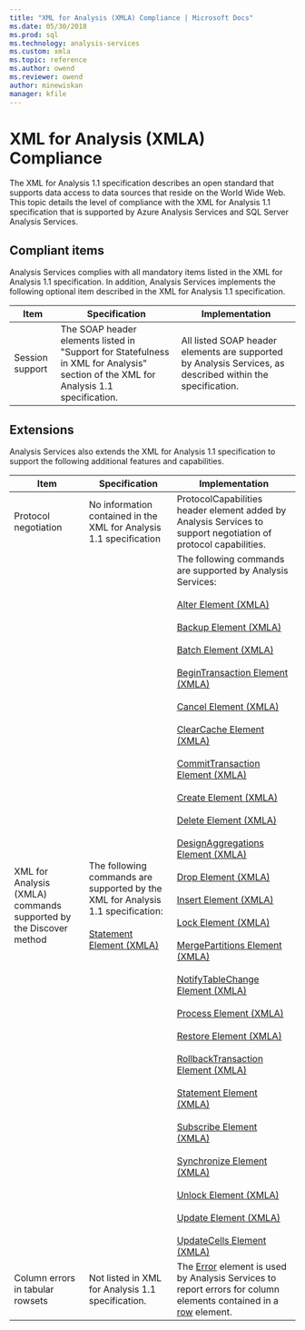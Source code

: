 ```yaml
---
title: "XML for Analysis (XMLA) Compliance | Microsoft Docs"
ms.date: 05/30/2018
ms.prod: sql
ms.technology: analysis-services
ms.custom: xmla
ms.topic: reference
ms.author: owend
ms.reviewer: owend
author: minewiskan
manager: kfile
---
```

# XML for Analysis (XMLA) Compliance
  

  The XML for Analysis 1.1 specification describes an open standard that supports data access to data sources that reside on the World Wide Web. This topic details the level of compliance with the XML for Analysis 1.1 specification that is supported by Azure Analysis Services and SQL Server Analysis Services.  
  
## Compliant items  
Analysis Services complies with all mandatory items listed in the XML for Analysis 1.1 specification. In addition, Analysis Services implements the following optional item described in the XML for Analysis 1.1 specification.  
  
|Item|Specification|Implementation|  
|----------|-------------------|--------------------|  
|Session support|The SOAP header elements listed in "Support for Statefulness in XML for Analysis" section of the XML for Analysis 1.1 specification.|All listed SOAP header elements are supported by Analysis Services, as described within the specification.|  
  
## Extensions  
 Analysis Services also extends the XML for Analysis 1.1 specification to support the following additional features and capabilities.  
  
|Item|Specification|Implementation|  
|----------|-------------------|--------------------|  
|Protocol negotiation|No information contained in the XML for Analysis 1.1 specification|ProtocolCapabilities header element added by Analysis Services to support negotiation of protocol capabilities.|  
|XML for Analysis (XMLA) commands supported by the Discover method|The following commands are supported by the XML for Analysis 1.1 specification:<br /><br /> [Statement Element &#40;XMLA&#41;](xml-elements-commands/statement-element-xmla.md)|The following commands are supported by Analysis Services:<br /><br /> [Alter Element &#40;XMLA&#41;](xml-elements-commands/alter-element-xmla.md)<br /><br /> [Backup Element &#40;XMLA&#41;](xml-elements-commands/backup-element-xmla.md)<br /><br /> [Batch Element &#40;XMLA&#41;](xml-elements-commands/batch-element-xmla.md)<br /><br /> [BeginTransaction Element &#40;XMLA&#41;](xml-elements-commands/begintransaction-element-xmla.md)<br /><br /> [Cancel Element &#40;XMLA&#41;](xml-elements-commands/cancel-element-xmla.md)<br /><br /> [ClearCache Element &#40;XMLA&#41;](xml-elements-commands/clearcache-element-xmla.md)<br /><br /> [CommitTransaction Element &#40;XMLA&#41;](xml-elements-commands/committransaction-element-xmla.md)<br /><br /> [Create Element &#40;XMLA&#41;](xml-elements-commands/create-element-xmla.md)<br /><br /> [Delete Element &#40;XMLA&#41;](xml-elements-commands/delete-element-xmla.md)<br /><br /> [DesignAggregations Element &#40;XMLA&#41;](xml-elements-commands/designaggregations-element-xmla.md)<br /><br /> [Drop Element &#40;XMLA&#41;](xml-elements-commands/drop-element-xmla.md)<br /><br /> [Insert Element &#40;XMLA&#41;](xml-elements-commands/insert-element-xmla.md)<br /><br /> [Lock Element &#40;XMLA&#41;](xml-elements-commands/lock-element-xmla.md)<br /><br /> [MergePartitions Element &#40;XMLA&#41;](xml-elements-commands/mergepartitions-element-xmla.md)<br /><br /> [NotifyTableChange Element &#40;XMLA&#41;](xml-elements-commands/notifytablechange-element-xmla.md)<br /><br /> [Process Element &#40;XMLA&#41;](xml-elements-commands/process-element-xmla.md)<br /><br /> [Restore Element &#40;XMLA&#41;](xml-elements-commands/restore-element-xmla.md)<br /><br /> [RollbackTransaction Element &#40;XMLA&#41;](xml-elements-commands/rollbacktransaction-element-xmla.md)<br /><br /> [Statement Element &#40;XMLA&#41;](xml-elements-commands/statement-element-xmla.md)<br /><br /> [Subscribe Element &#40;XMLA&#41;](xml-elements-commands/subscribe-element-xmla.md)<br /><br /> [Synchronize Element &#40;XMLA&#41;](xml-elements-commands/synchronize-element-xmla.md)<br /><br /> [Unlock Element &#40;XMLA&#41;](xml-elements-commands/unlock-element-xmla.md)<br /><br /> [Update Element &#40;XMLA&#41;](xml-elements-commands/update-element-xmla.md)<br /><br /> [UpdateCells Element &#40;XMLA&#41;](xml-elements-commands/updatecells-element-xmla.md)|  
|Column errors in tabular rowsets|Not listed in XML for Analysis 1.1 specification.|The [Error](xml-elements-properties/error-element-xmla.md) element is used by Analysis Services to report errors for column elements contained in a [row](xml-elements-properties/error-element-xmla.md) element.|